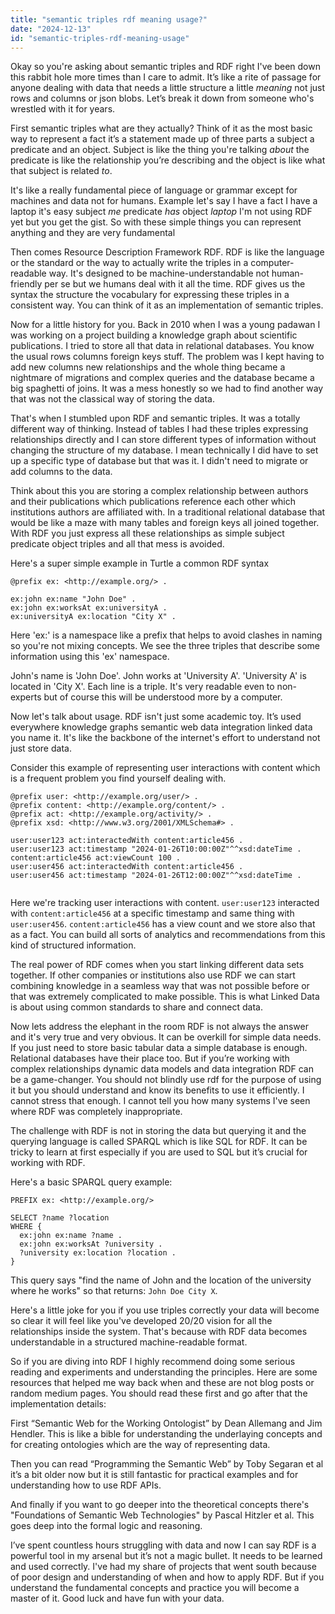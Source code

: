 ```yaml
---
title: "semantic triples rdf meaning usage?"
date: "2024-12-13"
id: "semantic-triples-rdf-meaning-usage"
---
```


Okay so you're asking about semantic triples and RDF right I've been down this rabbit hole more times than I care to admit. It’s like a rite of passage for anyone dealing with data that needs a little structure a little *meaning* not just rows and columns or json blobs. Let’s break it down from someone who's wrestled with it for years.

First semantic triples what are they actually? Think of it as the most basic way to represent a fact it’s a statement made up of three parts a subject a predicate and an object. Subject is like the thing you're talking *about* the predicate is like the relationship you’re describing and the object is like what that subject is related *to*.

It's like a really fundamental piece of language or grammar except for machines and data not for humans. Example let's say I have a fact I have a laptop it's easy subject *me* predicate *has* object *laptop* I'm not using RDF yet but you get the gist. So with these simple things you can represent anything and they are very fundamental

Then comes Resource Description Framework RDF. RDF is like the language or the standard or the way to actually write the triples in a computer-readable way. It's designed to be machine-understandable not human-friendly per se but we humans deal with it all the time. RDF gives us the syntax the structure the vocabulary for expressing these triples in a consistent way. You can think of it as an implementation of semantic triples.

Now for a little history for you. Back in 2010 when I was a young padawan I was working on a project building a knowledge graph about scientific publications. I tried to store all that data in relational databases. You know the usual rows columns foreign keys stuff. The problem was I kept having to add new columns new relationships and the whole thing became a nightmare of migrations and complex queries and the database became a big spaghetti of joins. It was a mess honestly so we had to find another way that was not the classical way of storing the data.

That's when I stumbled upon RDF and semantic triples. It was a totally different way of thinking. Instead of tables I had these triples expressing relationships directly and I can store different types of information without changing the structure of my database. I mean technically I did have to set up a specific type of database but that was it. I didn't need to migrate or add columns to the data.

Think about this you are storing a complex relationship between authors and their publications which publications reference each other which institutions authors are affiliated with. In a traditional relational database that would be like a maze with many tables and foreign keys all joined together. With RDF you just express all these relationships as simple subject predicate object triples and all that mess is avoided.

Here's a super simple example in Turtle a common RDF syntax

```turtle
@prefix ex: <http://example.org/> .

ex:john ex:name "John Doe" .
ex:john ex:worksAt ex:universityA .
ex:universityA ex:location "City X" .

```

Here 'ex:' is a namespace like a prefix that helps to avoid clashes in naming so you're not mixing concepts. We see the three triples that describe some information using this 'ex' namespace.

John's name is 'John Doe'. John works at 'University A'. 'University A' is located in 'City X'. Each line is a triple. It's very readable even to non-experts but of course this will be understood more by a computer.

Now let's talk about usage. RDF isn't just some academic toy. It’s used everywhere knowledge graphs semantic web data integration linked data you name it. It's like the backbone of the internet's effort to understand not just store data.

Consider this example of representing user interactions with content which is a frequent problem you find yourself dealing with.

```turtle
@prefix user: <http://example.org/user/> .
@prefix content: <http://example.org/content/> .
@prefix act: <http://example.org/activity/> .
@prefix xsd: <http://www.w3.org/2001/XMLSchema#> .

user:user123 act:interactedWith content:article456 .
user:user123 act:timestamp "2024-01-26T10:00:00Z"^^xsd:dateTime .
content:article456 act:viewCount 100 .
user:user456 act:interactedWith content:article456 .
user:user456 act:timestamp "2024-01-26T12:00:00Z"^^xsd:dateTime .


```

Here we're tracking user interactions with content. `user:user123` interacted with `content:article456` at a specific timestamp and same thing with `user:user456`. `content:article456` has a view count and we store also that as a fact. You can build all sorts of analytics and recommendations from this kind of structured information.

The real power of RDF comes when you start linking different data sets together. If other companies or institutions also use RDF we can start combining knowledge in a seamless way that was not possible before or that was extremely complicated to make possible. This is what Linked Data is about using common standards to share and connect data.

Now lets address the elephant in the room RDF is not always the answer and it's very true and very obvious. It can be overkill for simple data needs. If you just need to store basic tabular data a simple database is enough. Relational databases have their place too. But if you’re working with complex relationships dynamic data models and data integration RDF can be a game-changer. You should not blindly use rdf for the purpose of using it but you should understand and know its benefits to use it efficiently. I cannot stress that enough. I cannot tell you how many systems I've seen where RDF was completely inappropriate.

The challenge with RDF is not in storing the data but querying it and the querying language is called SPARQL which is like SQL for RDF. It can be tricky to learn at first especially if you are used to SQL but it’s crucial for working with RDF.

Here's a basic SPARQL query example:

```sparql
PREFIX ex: <http://example.org/>

SELECT ?name ?location
WHERE {
  ex:john ex:name ?name .
  ex:john ex:worksAt ?university .
  ?university ex:location ?location .
}

```

This query says "find the name of John and the location of the university where he works" so that returns: `John Doe City X`.

Here's a little joke for you if you use triples correctly your data will become so clear it will feel like you've developed 20/20 vision for all the relationships inside the system. That's because with RDF data becomes understandable in a structured machine-readable format.

So if you are diving into RDF I highly recommend doing some serious reading and experiments and understanding the principles. Here are some resources that helped me way back when and these are not blog posts or random medium pages. You should read these first and go after that the implementation details:

First “Semantic Web for the Working Ontologist” by Dean Allemang and Jim Hendler. This is like a bible for understanding the underlaying concepts and for creating ontologies which are the way of representing data.

Then you can read “Programming the Semantic Web” by Toby Segaran et al it’s a bit older now but it is still fantastic for practical examples and for understanding how to use RDF APIs.

And finally if you want to go deeper into the theoretical concepts there's "Foundations of Semantic Web Technologies" by Pascal Hitzler et al. This goes deep into the formal logic and reasoning.

I’ve spent countless hours struggling with data and now I can say RDF is a powerful tool in my arsenal but it’s not a magic bullet. It needs to be learned and used correctly. I've had my share of projects that went south because of poor design and understanding of when and how to apply RDF. But if you understand the fundamental concepts and practice you will become a master of it. Good luck and have fun with your data.
